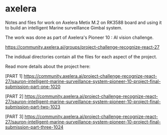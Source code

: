 # axelera
Notes and files for work on Axelera Metix M.2 on RK3588 board and using it to build an intelligent Marine surveillance Gimbal system.

The work was done as part of Axelera's Pioneer 10 : AI vision challenge.

https://community.axelera.ai/groups/project-challenge-recognize-react-27

The indidual directories contain all the files for each aspect of the project.

Read more details about the project here:

[PART 1]
https://community.axelera.ai/project-challenge-recognize-react-27/sauron-intelligent-marine-surveillance-system-pioneer-10-project-final-submission-part-one-1020

[PART 2]
https://community.axelera.ai/project-challenge-recognize-react-27/sauron-intelligent-marine-surveillance-system-pioneer-10-project-final-submission-part-two-1023

[PART 3]
https://community.axelera.ai/project-challenge-recognize-react-27/sauron-intelligent-marine-surveillance-system-pioneer-10-project-final-submission-part-three-1024
